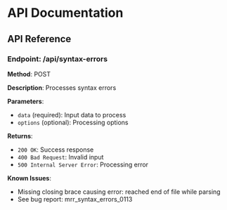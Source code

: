 # API Documentation

## API Reference

### Endpoint: /api/syntax-errors

**Method**: POST

**Description**: Processes syntax errors

**Parameters**:
- `data` (required): Input data to process
- `options` (optional): Processing options

**Returns**:
- `200 OK`: Success response
- `400 Bad Request`: Invalid input
- `500 Internal Server Error`: Processing error

**Known Issues**:
- Missing closing brace causing error: reached end of file while parsing
- See bug report: mrr_syntax_errors_0113
